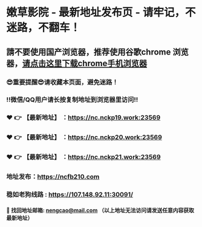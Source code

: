 # 嫩草影院 - 最新地址发布页 - 请牢记，不迷路，不翻车！

## 請不要使用国产浏览器，推荐使用谷歌chrome 浏览器，<a href = "https://www.google.cn/chrome/">请点击这里下载chrome手机浏览器</a>

### :sunglasses:重要提醒:sunglasses:请收藏本页面，避免迷路！
### ‼️微信/QQ用户请长按复制地址到浏览器里访问‼️

### :heart: :point_right: 【最新地址】 ：https://nc.nckp19.work:23569
### :heart: :point_right: 【最新地址】 ：https://nc.nckp20.work:23569
### :heart: :point_right: 【最新地址】 ：https://nc.nckp21.work:23569

### 地址发布：https://ncfb210.com
### 稳如老狗线路 : https://107.148.92.11:30091/

#### :e-mail: __找回地址邮箱: nengcao@mail.com （以上地址无法访问请发送任意内容获取最新地址）__
